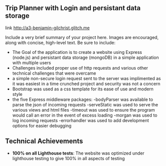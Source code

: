 ## Trip Planner with Login and persistant data storage

link http://a3-benjamin-gilchrist.glitch.me

Include a very brief summary of your project here. Images are encouraged, along with concise, high-level text. Be sure to include:

- The Goal of the application is to create a website using Express (node.js) and persistant data storage (mongoDB) in a simple application with multiple users
- Challenges included proper use of http requests and various other technical challenges that were overcame
- a simple non-secure login request sent to the server was implimented as it was easiest in a time crunched project and security was not a concern
- Bootstrap was used as a css template for its ease of use and modern style
- the five Express middleware packages:
  -bodyParser was available to parse the json of incoming requests
  -serveStatic was used to serve the various views and html files
  -timeout was used to ensure the program would call an error in the event of excess loading
  -morgan was used to log incoming requests
  -errorhandler was used to add development options for easier debugging

## Technical Achievements

- **100% on all Lighthouse tests**: The website was optimized under lighthouse testing to give 100% in all aspects of testing
